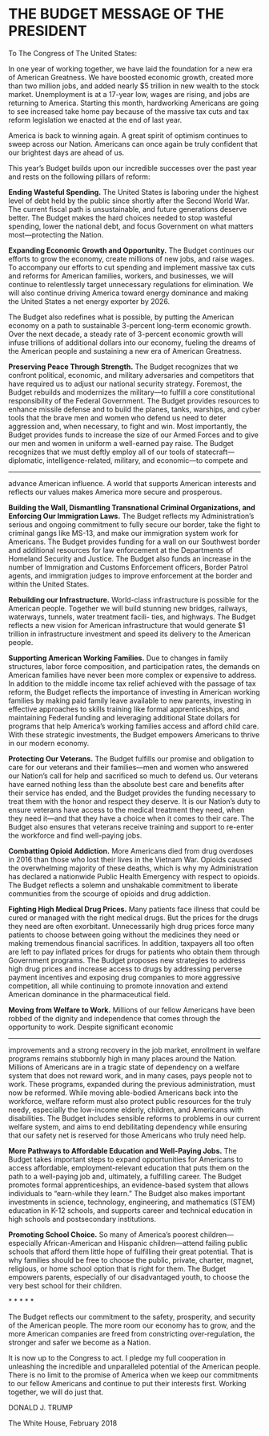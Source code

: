 # THE BUDGET MESSAGE OF THE PRESIDENT

To The Congress of The United States:

In one year of working together, we have laid the foundation for a new era of American Greatness. We have boosted economic growth, created more than two million jobs, and added nearly $5 trillion in new wealth to the stock market. Unemployment is at a 17-year low, wages are rising, and jobs are returning to America. Starting this month, hardworking Americans are going to see increased take home pay because of the massive tax cuts and tax reform legislation we enacted at the end of last year.

America is back to winning again. A great spirit of optimism continues to sweep across our Nation. Americans can once again be truly confident that our brightest days are ahead of us.

This year’s Budget builds upon our incredible successes over the past year and rests on the following pillars of reform:

**Ending Wasteful Spending.** The United States is laboring under the highest level of debt held by the public since shortly after the Second World War. The current fiscal path is unsustainable, and future generations deserve better. The Budget makes the hard choices needed to stop wasteful spending, lower the national debt, and focus Government on what matters most—protecting the Nation.

**Expanding Economic Growth and Opportunity.** The Budget continues our efforts to grow the economy, create millions of new jobs, and raise wages. To accompany our efforts to cut spending and implement massive tax cuts and reforms for American families, workers, and businesses, we will continue to relentlessly target unnecessary regulations for elimination. We will also continue driving America toward energy dominance and making the United States a net energy exporter by 2026.

The Budget also redefines what is possible, by putting the American economy on a path to sustainable 3-percent long-term economic growth. Over the next decade, a steady rate of 3-percent economic growth will infuse trillions of additional dollars into our economy, fueling the dreams of the American people and sustaining a new era of American Greatness.

**Preserving Peace Through Strength.** The Budget recognizes that we confront political, economic, and military adversaries and competitors that have required us to adjust our national security strategy. Foremost, the Budget rebuilds and modernizes the military—to fulfill a core constitutional responsibility of the Federal Government. The Budget provides resources to enhance missile defense and to build the planes, tanks, warships, and cyber tools that the brave men and women who defend us need to deter aggression and, when necessary, to fight and win. Most importantly, the Budget provides funds to increase the size of our Armed Forces and to give our men and women in uniform a well-earned pay raise. The Budget recognizes that we must deftly employ all of our tools of statecraft—diplomatic, intelligence-related, military, and economic—to compete and

---

advance American influence. A world that supports American interests and reflects our values makes America more secure and prosperous.

**Building the Wall, Dismantling Transnational Criminal Organizations, and Enforcing Our Immigration Laws.** The Budget reflects my Administration’s serious and ongoing commitment to fully secure our border, take the fight to criminal gangs like MS-13, and make our immigration system work for Americans. The Budget provides funding for a wall on our Southwest border and additional resources for law enforcement at the Departments of Homeland Security and Justice. The Budget also funds an increase in the number of Immigration and Customs Enforcement officers, Border Patrol agents, and immigration judges to improve enforcement at the border and within the United States.

**Rebuilding our Infrastructure.** World-class infrastructure is possible for the American people. Together we will build stunning new bridges, railways, waterways, tunnels, water treatment facili- ties, and highways. The Budget reflects a new vision for American infrastructure that would generate $1 trillion in infrastructure investment and speed its delivery to the American people.

**Supporting American Working Families.** Due to changes in family structures, labor force composition, and participation rates, the demands on American families have never been more complex or expensive to address. In addition to the middle income tax relief achieved with the passage of tax reform, the Budget reflects the importance of investing in American working families by making paid family leave available to new parents, investing in effective approaches to skills training like formal apprenticeships, and maintaining Federal funding and leveraging additional State dollars for programs that help America’s working families access and afford child care. With these strategic investments, the Budget empowers Americans to thrive in our modern economy.

**Protecting Our Veterans.** The Budget fulfills our promise and obligation to care for our veterans and their families—men and women who answered our Nation’s call for help and sacrificed so much to defend us. Our veterans have earned nothing less than the absolute best care and benefits after their service has ended, and the Budget provides the funding necessary to treat them with the honor and respect they deserve. It is our Nation’s duty to ensure veterans have access to the medical treatment they need, when they need it—and that they have a choice when it comes to their care. The Budget also ensures that veterans receive training and support to re-enter the workforce and find well-paying jobs.

**Combatting Opioid Addiction.** More Americans died from drug overdoses in 2016 than those who lost their lives in the Vietnam War. Opioids caused the overwhelming majority of these deaths, which is why my Administration has declared a nationwide Public Health Emergency with respect to opioids. The Budget reflects a solemn and unshakable commitment to liberate communities from the scourge of opioids and drug addiction.

**Fighting High Medical Drug Prices.** Many patients face illness that could be cured or managed with the right medical drugs. But the prices for the drugs they need are often exorbitant. Unnecessarily high drug prices force many patients to choose between going without the medicines they need or making tremendous financial sacrifices. In addition, taxpayers all too often are left to pay inflated prices for drugs for patients who obtain them through Government programs. The Budget proposes new strategies to address high drug prices and increase access to drugs by addressing perverse payment incentives and exposing drug companies to more aggressive competition, all while continuing to promote innovation and extend American dominance in the pharmaceutical field.

**Moving from Welfare to Work.** Millions of our fellow Americans have been robbed of the dignity and independence that comes through the opportunity to work. Despite significant economic

---

improvements and a strong recovery in the job market, enrollment in welfare programs remains stubbornly high in many places around the Nation. Millions of Americans are in a tragic state of dependency on a welfare system that does not reward work, and in many cases, pays people not to work. These programs, expanded during the previous administration, must now be reformed. While moving able-bodied Americans back into the workforce, welfare reform must also protect public resources for the truly needy, especially the low-income elderly, children, and Americans with disabilities. The Budget includes sensible reforms to problems in our current welfare system, and aims to end debilitating dependency while ensuring that our safety net is reserved for those Americans who truly need help.

**More Pathways to Affordable Education and Well-Paying Jobs.** The Budget takes important steps to expand opportunities for Americans to access affordable, employment-relevant education that puts them on the path to a well-paying job and, ultimately, a fulfilling career. The Budget promotes formal apprenticeships, an evidence-based system that allows individuals to “earn-while they learn.” The Budget also makes important investments in science, technology, engineering, and mathematics (STEM) education in K-12 schools, and supports career and technical education in high schools and postsecondary institutions.

**Promoting School Choice.** So many of America’s poorest children—especially African-American and Hispanic children—attend failing public schools that afford them little hope of fulfilling their great potential. That is why families should be free to choose the public, private, charter, magnet, religious, or home school option that is right for them. The Budget empowers parents, especially of our disadvantaged youth, to choose the very best school for their children.

\* \* \* \* \*

The Budget reflects our commitment to the safety, prosperity, and security of the American people. The more room our economy has to grow, and the more American companies are freed from constricting over-regulation, the stronger and safer we become as a Nation.

It is now up to the Congress to act. I pledge my full cooperation in unleashing the incredible and unparalleled potential of the American people. There is no limit to the promise of America when we keep our commitments to our fellow Americans and continue to put their interests first. Working together, we will do just that.

DONALD J. TRUMP

The White House, February 2018

